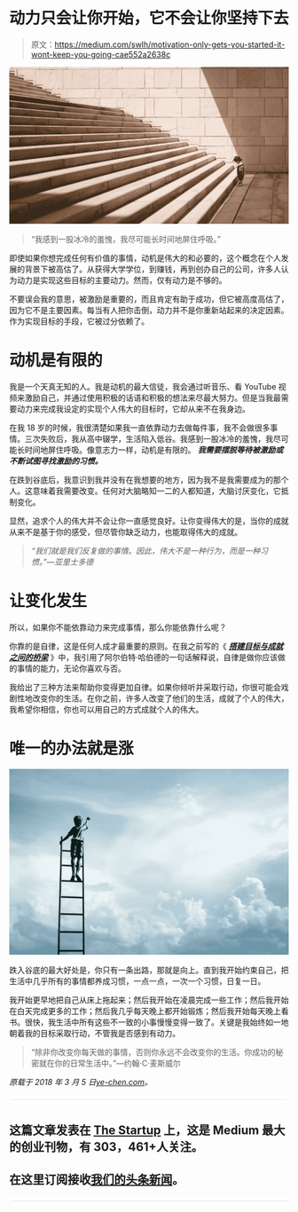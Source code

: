 # 动力只会让你开始，它不会让你坚持下去

> 原文：<https://medium.com/swlh/motivation-only-gets-you-started-it-wont-keep-you-going-cae552a2638c>

![](img/e07cb2e0d6c087bb6886dc984ba81549.png)

> “我感到一股冰冷的羞愧，我尽可能长时间地屏住呼吸。”

即使如果你想完成任何有价值的事情，动机是伟大的和必要的，这个概念在个人发展的背景下被高估了。从获得大学学位，到赚钱，再到创办自己的公司，许多人认为动力是实现这些目标的主要动力。然而，仅有动力是不够的。

不要误会我的意思，被激励是重要的，而且肯定有助于成功，但它被高度高估了，因为它不是主要因素。每当有人把你击倒，动力并不是你重新站起来的决定因素。作为实现目标的手段，它被过分依赖了。

# **动机是有限的**

我是一个天真无知的人。我是动机的最大信徒，我会通过听音乐、看 YouTube 视频来激励自己，并通过使用积极的话语和积极的想法来尽最大努力。但是当我最需要动力来完成我设定的实现个人伟大的目标时，它却从来不在我身边。

在我 18 岁的时候，我很清楚如果我一直依靠动力去做每件事，我不会做很多事情。三次失败后，我从高中辍学，生活陷入低谷。我感到一股冰冷的羞愧，我尽可能长时间地屏住呼吸。像意志力一样，动机是有限的。 ***我需要摆脱等待被激励或不断试图寻找激励的习惯。***

在跌到谷底后，我意识到我并没有在我想要的地方，因为我不是我需要成为的那个人。这意味着我需要改变。任何对大脑略知一二的人都知道，大脑讨厌变化，它抵制变化。

显然，追求个人的伟大并不会让你一直感觉良好。让你变得伟大的是，当你的成就从来不是基于你的感受，但尽管你缺乏动力，也能取得伟大的成就。

> *“我们就是我们反复做的事情。因此，伟大不是一种行为，而是一种习惯。”—亚里士多德*

# **让变化发生**

所以，如果你不能依靠动力来完成事情，那么你能依靠什么呢？

你靠的是自律，这是任何人成才最重要的原则。在我之前写的《 [***搭建目标与成就之间的桥梁***](https://ye-chen.com/building-the-bridge-between-goals-and-accomplishments/) 》中，我引用了阿尔伯特·哈伯德的一句话解释说，自律是做你应该做的事情的能力，无论你喜欢与否。

我给出了三种方法来帮助你变得更加自律。如果你倾听并采取行动，你很可能会戏剧性地改变你的生活。在你之前，许多人改变了他们的生活，成就了个人的伟大，我希望你相信，你也可以用自己的方式成就个人的伟大。

# **唯一的办法就是涨**

![](img/6980ae2cfd0077fdfdadf29b5611310e.png)

跌入谷底的最大好处是，你只有一条出路，那就是向上。直到我开始约束自己，把生活中几乎所有的事情都养成习惯，一点一点，一次一个习惯，日复一日。

我开始更早地把自己从床上拖起来；然后我开始在凌晨完成一些工作；然后我开始在白天完成更多的工作；然后我几乎每天晚上都开始锻炼；然后我开始每天晚上看书。很快，我生活中所有这些不一致的小事慢慢变得一致了。关键是我始终如一地朝着我的目标采取行动，不管我是否感到有动力。

> “除非你改变你每天做的事情，否则你永远不会改变你的生活。你成功的秘密就在你的日常生活中。”—约翰·C·麦斯威尔

*原载于 2018 年 3 月 5 日*[*ye-chen.com*](https://ye-chen.com/is-self-consciousness-a-bad-thing/)*。*

![](img/731acf26f5d44fdc58d99a6388fe935d.png)

## 这篇文章发表在 [The Startup](https://medium.com/swlh) 上，这是 Medium 最大的创业刊物，有 303，461+人关注。

## 在这里订阅接收[我们的头条新闻](http://growthsupply.com/the-startup-newsletter/)。

![](img/731acf26f5d44fdc58d99a6388fe935d.png)